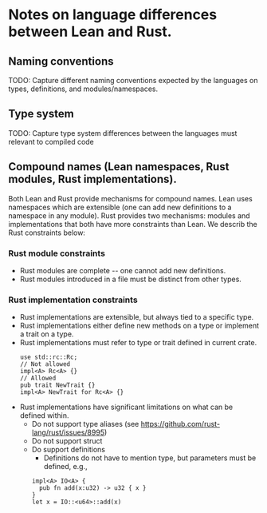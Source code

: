 # Notes on language differences between Lean and Rust.

## Naming conventions

TODO: Capture different naming conventions expected by the languages on types,
definitions, and modules/namespaces.

## Type system

TODO: Capture type system differences between the languages must relevant to
compiled code

## Compound names (Lean namespaces, Rust modules, Rust implementations).

Both Lean and Rust provide mechanisms for compound names.  Lean uses
namespaces which are extensible (one can add new definitions to a namespace
in any module).  Rust provides two mechanisms: modules and implementations
that both have more constraints than Lean.  We describ the Rust constraints
below:

### Rust module constraints

- Rust modules are complete -- one cannot add new definitions.
- Rust modules introduced in a file must be distinct from other types.

### Rust implementation constraints

- Rust implementations are extensible, but always tied to a specific type.
- Rust implementations either define new methods on a type or implement a trait on a type.
- Rust implementations must refer to type or trait defined in current crate.
  ```
  use std::rc::Rc;
  // Not allowed
  impl<A> Rc<A> {}
  // Allowed
  pub trait NewTrait {}
  impl<A> NewTrait for Rc<A> {}
  ```
- Rust implementations have significant limitations on what can be defined within.
  - Do not support type aliases (see https://github.com/rust-lang/rust/issues/8995)
  - Do not support struct
  - Do support definitions
    - Definitions do not have to mention type, but parameters must be defined, e.g.,
    ```
    impl<A> IO<A> {
      pub fn add(x:u32) -> u32 { x }
    }
    let x = IO::<u64>::add(x)
    ```
